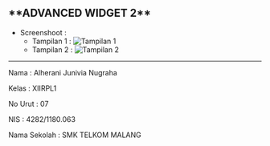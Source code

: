  <h2>**ADVANCED WIDGET 2**</h2>
 
 - Screenshoot :
      - Tampilan 1 : ![Tampilan 1](https://docs.google.com/uc?id=0ByBJzbmrN9ZvaEY3Q29rYjFWNjA)
      - Tampilan 2 : ![Tampilan 2](https://docs.google.com/uc?id=0ByBJzbmrN9ZvQzVfc0xPR1lxNmM)
      
___________________________________________________________________________________________________________________________________________

  Nama : Alherani Junivia Nugraha
 
  Kelas : XIIRPL1
 
  No Urut : 07
 
  NIS : 4282/1180.063
 
  Nama Sekolah : SMK TELKOM MALANG
